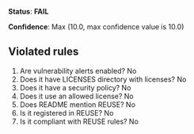 **Status**: **FAIL**

**Confidence**: Max (10.0, max confidence value is 10.0)

## Violated rules

1.  Are vulnerability alerts enabled? No
1.  Does it have LICENSES directory with licenses? No
1.  Does it have a security policy? No
1.  Does it use an allowed license? No
1.  Does README mention REUSE? No
1.  Is it registered in REUSE? No
1.  Is it compliant with REUSE rules? No

